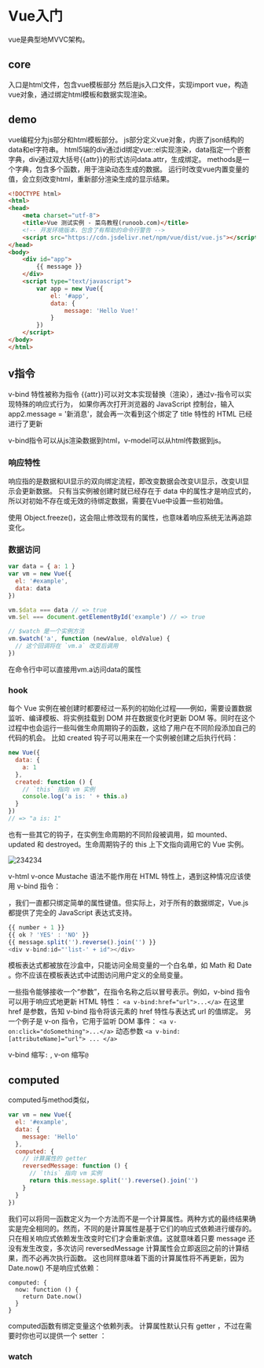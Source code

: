 # Vue入门

vue是典型地MVVC架构。

## core

入口是html文件，包含vue模板部分
然后是js入口文件，实现import vue，构造vue对象，通过绑定html模板和数据实现渲染。

## demo
vue编程分为js部分和html模板部分。
js部分定义vue对象，内嵌了json结构的data和el字符串。
html5端的div通过id绑定vue::el实现渲染，data指定一个嵌套字典，div通过双大括号{{attr}}的形式访问data.attr，生成绑定。
methods是一个字典，包含多个函数，用于渲染动态生成的数据。
运行时改变vue内置变量的值，会立刻改变html，重新部分渲染生成的显示结果。

``` html
<!DOCTYPE html>
<html>
<head>
	<meta charset="utf-8">
	<title>Vue 测试实例 - 菜鸟教程(runoob.com)</title>    
    <!-- 开发环境版本，包含了有帮助的命令行警告 -->
    <script src="https://cdn.jsdelivr.net/npm/vue/dist/vue.js"></script>
</head>
<body>	
    <div id="app">
        {{ message }}
    </div>
	<script type="text/javascript">
        var app = new Vue({
            el: '#app',
            data: {
                message: 'Hello Vue!'
            }
        })
	</script>
</body>
</html>
```

## v指令
v-bind 特性被称为指令
{{attr}}可以对文本实现替换（渲染），通过v-指令可以实现特殊的响应式行为，
如果你再次打开浏览器的 JavaScript 控制台，输入 app2.message = '新消息'，就会再一次看到这个绑定了 title 特性的 HTML 已经进行了更新

v-bind指令可以从js渲染数据到html，v-model可以从html传数据到js。
### 响应特性
响应指的是数据和UI显示的双向绑定流程，即改变数据会改变UI显示，改变UI显示会更新数据。
只有当实例被创建时就已经存在于 data 中的属性才是响应式的，所以对初始不存在或无效的待绑定数据，需要在Vue中设置一些初始值。

使用 Object.freeze()，这会阻止修改现有的属性，也意味着响应系统无法再追踪变化。
### 数据访问

``` javaScript
var data = { a: 1 }
var vm = new Vue({
  el: '#example',
  data: data
})

vm.$data === data // => true
vm.$el === document.getElementById('example') // => true

// $watch 是一个实例方法
vm.$watch('a', function (newValue, oldValue) {
  // 这个回调将在 `vm.a` 改变后调用
})
```
在命令行中可以直接用vm.a访问data的属性
### hook
每个 Vue 实例在被创建时都要经过一系列的初始化过程——例如，需要设置数据监听、编译模板、将实例挂载到 DOM 并在数据变化时更新 DOM 等。同时在这个过程中也会运行一些叫做生命周期钩子的函数，这给了用户在不同阶段添加自己的代码的机会。
比如 created 钩子可以用来在一个实例被创建之后执行代码：
``` javaScript
new Vue({
  data: {
    a: 1
  },
  created: function () {
    // `this` 指向 vm 实例
    console.log('a is: ' + this.a)
  }
})
// => "a is: 1"
```
也有一些其它的钩子，在实例生命周期的不同阶段被调用，如 mounted、updated 和 destroyed。生命周期钩子的 this 上下文指向调用它的 Vue 实例。

![234234](https://cn.vuejs.org/images/lifecycle.png)


v-html
v-once
Mustache 语法不能作用在 HTML 特性上，遇到这种情况应该使用 v-bind 指令：

，我们一直都只绑定简单的属性键值。但实际上，对于所有的数据绑定，Vue.js 都提供了完全的 JavaScript 表达式支持。
``` javaScript
{{ number + 1 }}
{{ ok ? 'YES' : 'NO' }}
{{ message.split('').reverse().join('') }}
<div v-bind:id="'list-' + id"></div>
```

模板表达式都被放在沙盒中，只能访问全局变量的一个白名单，如 Math 和 Date 。你不应该在模板表达式中试图访问用户定义的全局变量。

一些指令能够接收一个“参数”，在指令名称之后以冒号表示。例如，v-bind 指令可以用于响应式地更新 HTML 特性：
`<a v-bind:href="url">...</a>`
在这里 href 是参数，告知 v-bind 指令将该元素的 href 特性与表达式 url 的值绑定。
另一个例子是 v-on 指令，它用于监听 DOM 事件：
`<a v-on:click="doSomething">...</a>`
动态参数
`<a v-bind:[attributeName]="url"> ... </a>`

v-bind 缩写`:` , v-on 缩写`@`


## computed
computed与method类似，
``` javaScript
var vm = new Vue({
  el: '#example',
  data: {
    message: 'Hello'
  },
  computed: {
    // 计算属性的 getter
    reversedMessage: function () {
      // `this` 指向 vm 实例
      return this.message.split('').reverse().join('')
    }
  }
})
```
我们可以将同一函数定义为一个方法而不是一个计算属性。两种方式的最终结果确实是完全相同的。然而，不同的是计算属性是基于它们的响应式依赖进行缓存的。只在相关响应式依赖发生改变时它们才会重新求值。这就意味着只要 message 还没有发生改变，多次访问 reversedMessage 计算属性会立即返回之前的计算结果，而不必再次执行函数。
这也同样意味着下面的计算属性将不再更新，因为 Date.now() 不是响应式依赖：
```
computed: {
  now: function () {
    return Date.now()
  }
}
```
computed函数有绑定变量这个依赖列表。
计算属性默认只有 getter ，不过在需要时你也可以提供一个 setter ：

### watch